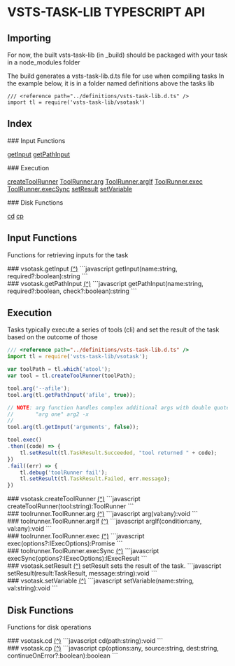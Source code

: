 # VSTS-TASK-LIB TYPESCRIPT API
 
## Importing
For now, the built vsts-task-lib (in _build) should be packaged with your task in a node_modules folder
 
The build generates a vsts-task-lib.d.ts file for use when compiling tasks
In the example below, it is in a folder named definitions above the tasks lib
 
```
/// <reference path="../definitions/vsts-task-lib.d.ts" />
import tl = require('vsts-task-lib/vsotask')
```
 
## Index
 
<div id="index">
### Input Functions
 
<a href="#vsotaskgetInput">getInput</a> 
<a href="#vsotaskgetPathInput">getPathInput</a> 
 
<div id="index">
### Execution
 
<a href="#vsotaskcreateToolRunner">createToolRunner</a> 
<a href="#toolrunnerToolRunnerarg">ToolRunner.arg</a> 
<a href="#toolrunnerToolRunnerargIf">ToolRunner.argIf</a> 
<a href="#toolrunnerToolRunnerexec">ToolRunner.exec</a> 
<a href="#toolrunnerToolRunnerexecSync">ToolRunner.execSync</a> 
<a href="#vsotasksetResult">setResult</a> 
<a href="#vsotasksetVariable">setVariable</a> 
 
<div id="index">
### Disk Functions
 
<a href="#vsotaskcd">cd</a> 
<a href="#vsotaskcp">cp</a> 
 
## Input Functions
 
Functions for retrieving inputs for the task
 
<div id="vsotaskgetInput">
### vsotask.getInput <a href="#index">(^)</a>
```javascript
getInput(name:string, required?:boolean):string
```
<div id="vsotaskgetPathInput">
### vsotask.getPathInput <a href="#index">(^)</a>
```javascript
getPathInput(name:string, required?:boolean, check?:boolean):string
```
 
## Execution
 
Tasks typically execute a series of tools (cli) and set the result of the task based on the outcome of those
 
```javascript
/// <reference path="../definitions/vsts-task-lib.d.ts" />
import tl = require('vsts-task-lib/vsotask');

var toolPath = tl.which('atool');
var tool = tl.createToolRunner(toolPath);

tool.arg('--afile');
tool.arg(tl.getPathInput('afile', true));

// NOTE: arg function handles complex additional args with double quotes like
//       "arg one" arg2 -x
//
tool.arg(tl.getInput('arguments', false));

tool.exec()
.then((code) => {
    tl.setResult(tl.TaskResult.Succeeded, "tool returned " + code);
})
.fail((err) => {
    tl.debug('toolRunner fail');
    tl.setResult(tl.TaskResult.Failed, err.message);
})
```
<div id="vsotaskcreateToolRunner">
### vsotask.createToolRunner <a href="#index">(^)</a>
```javascript
createToolRunner(tool:string):ToolRunner
```
<div id="toolrunnerToolRunnerarg">
### toolrunner.ToolRunner.arg <a href="#index">(^)</a>
```javascript
arg(val:any):void
```
<div id="toolrunnerToolRunnerargIf">
### toolrunner.ToolRunner.argIf <a href="#index">(^)</a>
```javascript
argIf(condition:any, val:any):void
```
<div id="toolrunnerToolRunnerexec">
### toolrunner.ToolRunner.exec <a href="#index">(^)</a>
```javascript
exec(options?:IExecOptions):Promise
```
<div id="toolrunnerToolRunnerexecSync">
### toolrunner.ToolRunner.execSync <a href="#index">(^)</a>
```javascript
execSync(options?:IExecOptions):IExecResult
```
<div id="vsotasksetResult">
### vsotask.setResult <a href="#index">(^)</a>
setResult sets the result of the task.
```javascript
setResult(result:TaskResult, message:string):void
```
<div id="vsotasksetVariable">
### vsotask.setVariable <a href="#index">(^)</a>
```javascript
setVariable(name:string, val:string):void
```
 
## Disk Functions
 
Functions for disk operations
 
<div id="vsotaskcd">
### vsotask.cd <a href="#index">(^)</a>
```javascript
cd(path:string):void
```
<div id="vsotaskcp">
### vsotask.cp <a href="#index">(^)</a>
```javascript
cp(options:any, source:string, dest:string, continueOnError?:boolean):boolean
```
